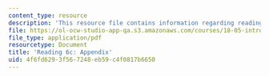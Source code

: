 ```yaml
---
content_type: resource
description: 'This resource file contains information regarding reading 6c: appendix.'
file: https://ol-ocw-studio-app-qa.s3.amazonaws.com/courses/18-05-introduction-to-probability-and-statistics-spring-2014/4f6fd6293f567248eb59c4f0817b6650_MIT18_05S14_Reading6c.pdf
file_type: application/pdf
resourcetype: Document
title: 'Reading 6c: Appendix'
uid: 4f6fd629-3f56-7248-eb59-c4f0817b6650
---
```

